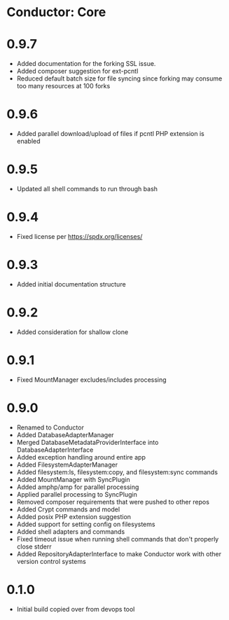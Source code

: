 Conductor: Core
===============

# 0.9.7
- Added documentation for the forking SSL issue.
- Added composer suggestion for ext-pcntl
- Reduced default batch size for file syncing since forking may consume too many
  resources at 100 forks

# 0.9.6
- Added parallel download/upload of files if pcntl PHP extension is enabled

# 0.9.5
- Updated all shell commands to run through bash

# 0.9.4
- Fixed license per https://spdx.org/licenses/

# 0.9.3
- Added initial documentation structure
 
# 0.9.2
- Added consideration for shallow clone

# 0.9.1
- Fixed MountManager excludes/includes processing

# 0.9.0
- Renamed to Conductor
- Added DatabaseAdapterManager
- Merged DatabaseMetadataProviderInterface into DatabaseAdapterInterface
- Added exception handling around entire app
- Added FilesystemAdapterManager
- Added filesystem:ls, filesystem:copy, and filesystem:sync commands
- Added MountManager with SyncPlugin
- Added amphp/amp for parallel processing
- Applied parallel processing to SyncPlugin
- Removed composer requirements that were pushed to other repos
- Added Crypt commands and model
- Added posix PHP extension suggestion
- Added support for setting config on filesystems
- Added shell adapters and commands
- Fixed timeout issue when running shell commands that don't properly close stderr
- Added RepositoryAdapterInterface to make Conductor work with other version control systems

# 0.1.0
- Initial build copied over from devops tool
